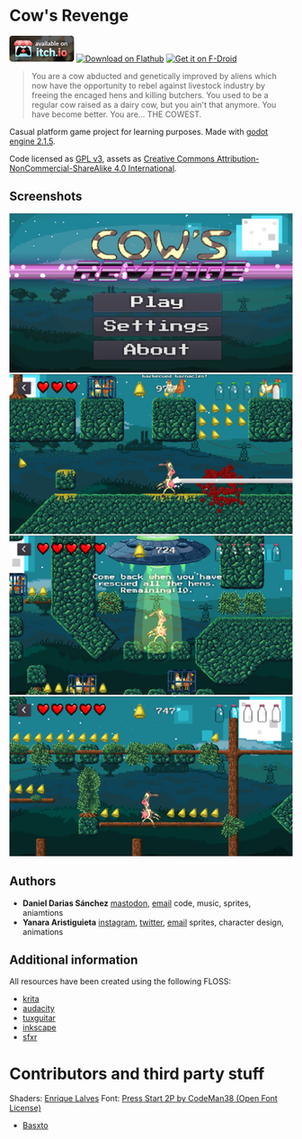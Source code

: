 # Cow's Revenge
![]()[![Download](Misc/itch.io_badge.png)](https://pipoypipagames.itch.io/cows-revenge)
<a href='https://flathub.org/apps/details/com.github.dariasteam.cowsrevenge'><img width='120' alt='Download on Flathub' src='https://flathub.org/assets/badges/flathub-badge-en.png'/></a>
<a href="https://f-droid.org/app/org.pipoypipagames.cowsrevenge">
<img src="https://f-droid.org/badge/get-it-on.png"
alt="Get it on F-Droid" height="60">
</a>

> You are a cow abducted and genetically improved by aliens which now have the opportunity to rebel against livestock industry by freeing the encaged hens and killing butchers. You used to be a regular cow raised as a dairy cow, but you ain't that anymore. You have become better. You are... THE COWEST.


Casual platform game project for learning purposes. Made with [godot engine 2.1.5](https://godotengine.org/).

Code licensed as [GPL v3](LICENSE_CODE), assets as [Creative Commons Attribution-NonCommercial-ShareAlike 4.0 International](https://creativecommons.org/licenses/by-nc-sa/4.0/).

## Screenshots

![](Screenshots/0.png)
![](Screenshots/1.png)
![](Screenshots/2.png)
![](Screenshots/3.png)

## Authors
  - **Daniel Darias Sánchez** [mastodon](https://mastodon.social/@darias), [email](dariasteam94@gmail.com)
      code, music, sprites, aniamtions
  - **Yanara Aristiguieta** [instagram](https://www.instagram.com/yanaronna/), [twitter](twitter.com/yanaronna), [email](needafreefall-@hotmail.com)
      sprites, character design, animations

## Additional information
All resources have been created using the following FLOSS:

- [krita](https://krita.org/en/)
- [audacity](http://www.audacityteam.org/)
- [tuxguitar](http://tuxguitar.com.ar/)
- [inkscape](https://inkscape.org/en/)
- [sfxr](http://www.drpetter.se/project_sfxr.html)

# Contributors and third party stuff

Shaders: [Enrique Lalves](https://github.com/henriquelalves/SimpleGodotCRTShader)
Font: [Press Start 2P by CodeMan38 (Open Font License)](https://fonts.google.com/specimen/Press+Start+2P?selection.family=Press+Start+2P)

- [Basxto](https://github.com/basxto)
